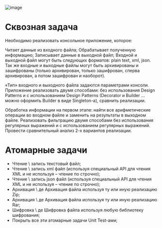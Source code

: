 ![image](https://user-images.githubusercontent.com/108483201/213289469-8383453d-5f41-40b6-b6d7-68245b4d57ef.png)


# Сквозная задача
Необходимо реализовать консольное приложение, которое:

Читает данные из входного файла;
Обрабатывает полученную информацию;
Записывает данные в выходной файл;
Входной и выходной файл могут быть следующих форматов: plain text, xml, json. Так же входные и выходные файлы могут быть архивированы и зашифрованы (только архивирован, только зашифрован, сперва архивирован, а потом зашифрован и наоборот).

«Тип» входного и выходного файла задаются параметрами консоли. Приложение реализовать двумя способами: без использования Design Patterns и c использованием Design Patterns (Decorator и Builder … можно оформить Builder в виде Singleton-а), сравнить реализации.

Обработка информации на первом этапе: найти все арифметические операции во входном файле и заменить на результаты в выходном файле. Реализовать фильтрацию двумя способами без использования регулярных выражений и с использованием регулярных выражений. Провести сравнительный анализ 2-х вариантов реализации.

# Атомарные задачи
+ Чтение \ запись текстовый файл;
+ Чтение \ запись xml файл (используя специальный API для чтения XML и не используя – чтение по строчно);
+ Чтение \ запись json файл (используя специальный API для чтения XML и не используя – чтение по строчно);
+ Архивация \ де Архивация файла используя ту или иную реализацию Zip;
+ Архивация \ де Архивация файла используя ту или иную реализацию Rar;
+ Шифровка \ де Шифровка файла используя любую библиотеку шифрования;
+ Покрыть все эти атомарные задачи Unit Test-ами;
